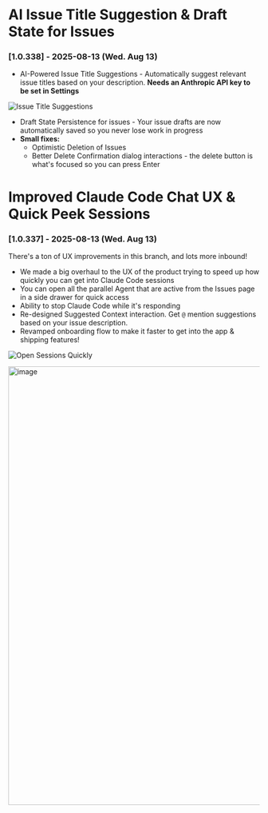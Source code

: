 # AI Issue Title Suggestion & Draft State for Issues
### [1.0.338] - 2025-08-13 (Wed. Aug 13)

- AI-Powered Issue Title Suggestions - Automatically suggest relevant issue titles based on your description. **Needs an Anthropic API key to be set in Settings**
  
![Issue Title Suggestions](https://github.com/user-attachments/assets/99f81511-826d-4374-9815-727dc6925d7c)

- Draft State Persistence for issues - Your issue drafts are now automatically saved so you never lose work in progress
- **Small fixes:**
  - Optimistic Deletion of Issues
  - Better Delete Confirmation dialog interactions - the delete button is what's focused so you can press Enter

# Improved Claude Code Chat UX & Quick Peek Sessions
### [1.0.337] - 2025-08-13 (Wed. Aug 13)

There's a ton of UX improvements in this branch, and lots more inbound!

- We made a big overhaul to the UX of the product trying to speed up how quickly you can get into Claude Code sessions
- You can open all the parallel Agent that are active from the Issues page in a side drawer for quick access
- Ability to stop Claude Code while it's responding
- Re-designed Suggested Context interaction. Get `@` mention suggestions based on your issue description.
- Revamped onboarding flow to make it faster to get into the app & shipping features!
  
![Open Sessions Quickly](https://github.com/user-attachments/assets/e4c74e09-c6af-4658-8a81-8a33e266301e)

<img width="1180" height="878" alt="image" src="https://github.com/user-attachments/assets/cdbad1bc-becb-4622-9449-d34fd0072d8c" />
